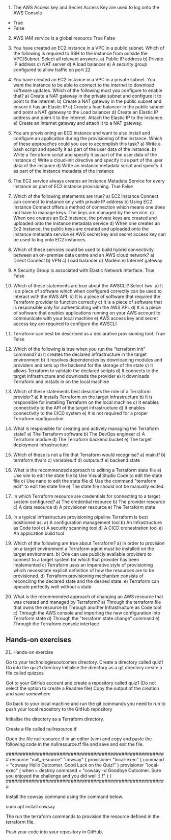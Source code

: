 1) The AWS Access key and Secret Access Key are used to log onto the AWS Console
* True
* False

2) AWS IAM service is a global resource
True
False

3) You have created an EC2 instance in a VPC in a public subnet. Which of the following is required to SSH to the instance from outside
the VPC/Subnet. Select all relevant answers.
a) Public IP address
b) Private IP address
c) NAT server
d) A load balancer
e) A security group configured to allow traffic on port 22

4) You have created an EC2 instance in a VPC in a private subnet. You want the instance to be able to connect to the internet to download 
software updates. Which of the following must you configure to enable that?
a) Create a NAT gateway in the private subnet and configure it to point to the internet.
b) Create a NAT gateway in the public subnet and ensure it has an Elastic IP
c) Create a load balancer in the public subnet and point a NAT gateway to the Load balancer
d) Create an Elastic IP address and point it to the internet. Attach the Elastic IP to the instance.
e) Create an Internet gateway and attach it to a NAT gateway.

5) You are provisioning an EC2 instance and want to also install and configure an application during the provisioning of the instance.
Which of these approaches could you use to accomplish this task?
a) Write a bash script and specify it as part of the user data of the instance.
b) Write a Terraform script and specify it as part of the user data of the instance
c) Write a cloud-init directive and specify it as part of the user data of the instance
d) Write an instance metadata script and specify it as part of the instance metadata of the instance

6) The EC2 service always creates an Instance Metadata Service for every instance as part of EC2 instance provisioning.
True
False

7) Which of the following statements are true?
a) EC2 Instance Connect can connect to instance only with private IP address
b) Using EC2 Instance Connect offers a method of connection which means one does not have to manage keys. The keys are managed by the service.
c) When one creates an Ec2 Instance, the private keys are created and uploaded onto the instance metadata service
d) When one creates an Ec2 Instance, the public keys are created and uploaded onto the instance metadata service
e) AWS secret key and secret access key can be used to log onto EC2 instances.

8) Which of these services could be used to build hybrid connectivity between an on-premise data centre and an AWS cloud network?
a) Direct Connect
b) VPN
c) Load balancer
d) Modem
e) Internet gateway

9) A Security Group is associated with Elastic Network Interface.
True
False

10) Which of these statements are true about the AWSCLI? Select two.
a) It is a piece of software which when configured correctly can be used to interact with the AWS API.
b) It is a piece of software that required the Terraform provider to function correctly
c) It is a piece of software that is responsible only for authenticating with the AWS API.
d) It is a piece of software that enables applications running on your AWS account to communicate with your local machine
e) AWS access key and secret access key are required to configure the AWSCLI

11) Terraform can best be described as a declarative provisioning tool.
True
False

12) Which of the following is true when you run the "terraform init" command?
a) It creates the declared infrastructure in the target environment
b) It resolves dependencies by downloading modules and providers and sets up the backend for the storage of the state
c) It allows Terraform to validate the declared scripts
d) It connects to the target infrastructure and downloads the provider
e) It downloads Terraform and installs in on the local machine

13) Which of these statements best describes the role of a Terraform provider?
a) It installs Terraform on the target infrastructure
b) It is responsible for installing Terraform on the local machine
c) It enables connectivity to the API of the target infrastructure
d) It enables connectivity to the CICD system
e) It is not required for a proper Terraform configuration

14) What is responsible for creating and actively managing the Terraform state?
a) The Terraform software
b) The DevOps engineer
c) A Terraform module
d) The Terraform backend bucket
e) The target deployment infrastructure

15) Which of these is not a file that Terraform would recognise?
a) main.tf
b) terraform.tfvars
c) variables.tf
d) outputs.tf
e) backend.state

16) What is the recommended approach to editing a Terraform state file
a) Use vim to edit the state file
b) Use Visual Studio Code to edit the state file
c) Use nano to edit the state file
d) Use the command "terraform edit" to edit the state file
e) The state file should not be manually edited.

17) In which Terraform resource are credentials for connecting to a target system configured?
a) The credential resource
b) The provider resource
c) A data resource
d) A provisioner resource
e) The Terraform state

18) In a typical infrastructure provisioning pipeline Terraform is best positioned as;
a) A configuration management tool
b) An Infrastructure as Code tool
c) A security scanning tool
d) A CICD orchestration tool
e) An application build tool

19) Which of the following are true about Terraform?
a) In order to provision on a target environment a Terraform agent must be installed on the target environment.
b) One can use publicly available providers to connect to a target system for which that provider has been implemented
c) Terraform uses an imperative style of provisioning which necessitate explicit definition of how the resources are to be provisioned.
d) Terraform provisioning mechanism consists of reconciling the declared state and the desired state.
e) Terraform can operate perfectly well without a state 

20) What is the recommended approach of changing an AWS resource that was created and managed by Terraform?
a) Through the terraform file that owns the resource
b) Through another Infrastructure as Code tool
c) Through the AWS console and importing the new configuration into Terraform state
d) Through the "terraform state change" command
e) Through the Terraform console interface


Hands-on exercises
------------------
21) Hands-on exercise

Go to your technologiesoutcomes directory.
Create a directory called quiz1
Go into the quiz1 directory
Initialise the directory as a git directory
create a file called quizzes

Got to your GitHub account and create a repository called quiz1 (Do not select the option to create a Readme file)
Copy the output of the creation and save somewhere

Go back to your local machine and run the git commands you need to run to push your local repository to the GitHub repository

Initialise the directory as a Terraform directory.

Create a file called nullresource.tf

Open the file nullresource.tf in an editor (vim) and copy and paste the following code in the nullresource.tf file and save and exit the file.

#########################################################
resource "null_resource" "cowsay" {
 provisioner "local-exec" {
 command = "cowsay Hello Outcomer. Good Luck on the Quiz!"
 }
 provisioner "local-exec" {
 when = destroy
 command = "cowsay -d Goodbye Outcomer. Sure you enjoyed the challenge and you did well :) !"
 }
}
#########################################################

Install the cowsay command using the command below.

sudo apt install cowsay

The run the terraform commands to provision the resource defined in the terraform file.

Push your code into your repository in GitHub.
